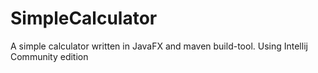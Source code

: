 # SimpleCalculator
A simple calculator written in JavaFX and maven build-tool. Using Intellij Community edition
